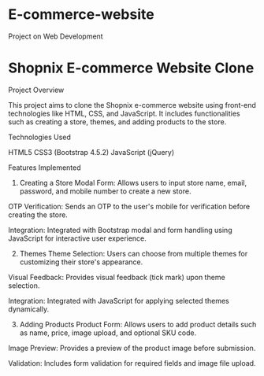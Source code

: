 # E-commerce-website
Project on Web Development

# Shopnix E-commerce Website Clone

Project Overview

This project aims to clone the Shopnix e-commerce website using front-end technologies like HTML, CSS, and JavaScript. It includes functionalities such as creating a store,  themes, and adding products to the store.

Technologies Used

HTML5
CSS3 (Bootstrap 4.5.2)
JavaScript (jQuery)

Features Implemented

1. Creating a Store
Modal Form: Allows users to input store name, email, password, and mobile number to create a new store.

OTP Verification: Sends an OTP to the user's mobile for verification before creating the store.

Integration: Integrated with Bootstrap modal and form handling using JavaScript for interactive user experience.

2. Themes
Theme Selection: Users can choose from multiple themes for customizing their store's appearance.

Visual Feedback: Provides visual feedback (tick mark) upon theme selection.

Integration: Integrated with JavaScript for applying selected themes dynamically.

3. Adding Products
Product Form: Allows users to add product details such as name, price, image upload, and optional SKU code.

Image Preview: Provides a preview of the product image before submission.

Validation: Includes form validation for required fields and image file upload.


